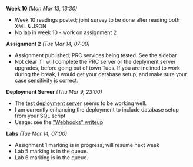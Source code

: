 **Week 10** *(Mon Mar 13, 13:30)*  
- Week 10 readings posted; joint survey to be done after reading both XML
& JSON
- No lab in week 10 - work on assignment 2

**Assignment 2** *(Tue Mar 14, 07:00)*
- Assignment published; PRC services being tested. See the sidebar
- Not clear if I will complete the PRC server or the deplyment server upgrades,
before going out of town Tues.
If you are inclined to work during the break, I would get your database setup,
and make sure your case sensitivity is correct.

**Deployment Server** *(Thu Mar 9, 23:00)*  
- The [test deployment server](http://deployer.jlparry.com/) seems to be working well.
- I am currently enhancing the deployment to include database setup from your SQL script
- Usage: see the ["Webhooks" writeup](/display/lesson/webhooks) 

**Labs** *(Tue Mar 14, 07:00)*  
- Assignment 1 marking is in progress; will resume next week
- Lab 5 marking is in the queue.
- Lab 6 marking is in the queue.
